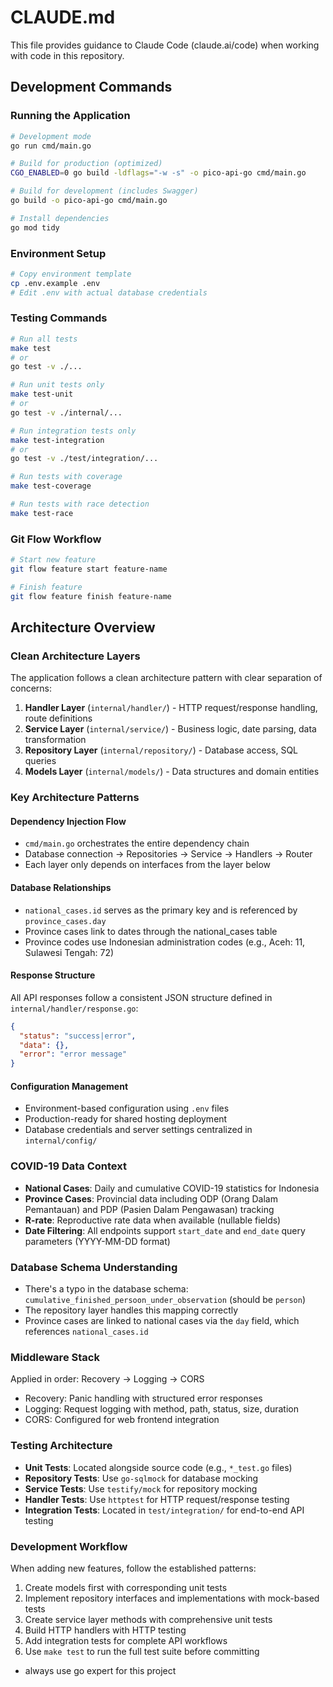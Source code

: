 # CLAUDE.md

This file provides guidance to Claude Code (claude.ai/code) when working with code in this repository.

## Development Commands

### Running the Application
```bash
# Development mode
go run cmd/main.go

# Build for production (optimized)
CGO_ENABLED=0 go build -ldflags="-w -s" -o pico-api-go cmd/main.go

# Build for development (includes Swagger)
go build -o pico-api-go cmd/main.go

# Install dependencies
go mod tidy
```

### Environment Setup
```bash
# Copy environment template
cp .env.example .env
# Edit .env with actual database credentials
```

### Testing Commands
```bash
# Run all tests
make test
# or
go test -v ./...

# Run unit tests only
make test-unit
# or
go test -v ./internal/...

# Run integration tests only  
make test-integration
# or
go test -v ./test/integration/...

# Run tests with coverage
make test-coverage

# Run tests with race detection
make test-race
```

### Git Flow Workflow
```bash
# Start new feature
git flow feature start feature-name

# Finish feature
git flow feature finish feature-name
```

## Architecture Overview

### Clean Architecture Layers
The application follows a clean architecture pattern with clear separation of concerns:

1. **Handler Layer** (`internal/handler/`) - HTTP request/response handling, route definitions
2. **Service Layer** (`internal/service/`) - Business logic, date parsing, data transformation
3. **Repository Layer** (`internal/repository/`) - Database access, SQL queries
4. **Models Layer** (`internal/models/`) - Data structures and domain entities

### Key Architecture Patterns

#### Dependency Injection Flow
- `cmd/main.go` orchestrates the entire dependency chain
- Database connection → Repositories → Service → Handlers → Router
- Each layer only depends on interfaces from the layer below

#### Database Relationships
- `national_cases.id` serves as the primary key and is referenced by `province_cases.day`
- Province cases link to dates through the national_cases table
- Province codes use Indonesian administration codes (e.g., Aceh: 11, Sulawesi Tengah: 72)

#### Response Structure
All API responses follow a consistent JSON structure defined in `internal/handler/response.go`:
```json
{
  "status": "success|error",
  "data": {},
  "error": "error message"
}
```

#### Configuration Management
- Environment-based configuration using `.env` files
- Production-ready for shared hosting deployment
- Database credentials and server settings centralized in `internal/config/`

### COVID-19 Data Context
- **National Cases**: Daily and cumulative COVID-19 statistics for Indonesia
- **Province Cases**: Provincial data including ODP (Orang Dalam Pemantauan) and PDP (Pasien Dalam Pengawasan) tracking
- **R-rate**: Reproductive rate data when available (nullable fields)
- **Date Filtering**: All endpoints support `start_date` and `end_date` query parameters (YYYY-MM-DD format)

### Database Schema Understanding
- There's a typo in the database schema: `cumulative_finished_persoon_under_observation` (should be `person`)
- The repository layer handles this mapping correctly
- Province cases are linked to national cases via the `day` field, which references `national_cases.id`

### Middleware Stack
Applied in order: Recovery → Logging → CORS
- Recovery: Panic handling with structured error responses  
- Logging: Request logging with method, path, status, size, duration
- CORS: Configured for web frontend integration

### Testing Architecture
- **Unit Tests**: Located alongside source code (e.g., `*_test.go` files)
- **Repository Tests**: Use `go-sqlmock` for database mocking
- **Service Tests**: Use `testify/mock` for repository mocking  
- **Handler Tests**: Use `httptest` for HTTP request/response testing
- **Integration Tests**: Located in `test/integration/` for end-to-end API testing

### Development Workflow
When adding new features, follow the established patterns:
1. Create models first with corresponding unit tests
2. Implement repository interfaces and implementations with mock-based tests
3. Create service layer methods with comprehensive unit tests
4. Build HTTP handlers with HTTP testing
5. Add integration tests for complete API workflows
6. Use `make test` to run the full test suite before committing
- always use go expert for this project